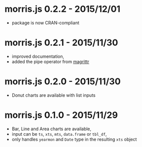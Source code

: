 # morris.js 0.2.2 - 2015/12/01

+ package is now CRAN-compliant

# morris.js 0.2.1 - 2015/11/30

+ improved documentation,
+ added the pipe operator from [magrittr](https://github.com/smbache/magrittr)

# morris.js 0.2.0 - 2015/11/30

+ Donut charts are available with list inputs

# morris.js 0.1.0 - 2015/11/29

+ Bar, Line and Area charts are available,
+ input can be `ts`, `xts`, `mts`, `data.frame` or `tbl_df`,
+ only handles `yearmon` and `Date` type in the resulting `xts` object